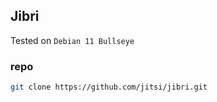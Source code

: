## Jibri

Tested on `Debian 11 Bullseye`

### repo

```bash
git clone https://github.com/jitsi/jibri.git
```
